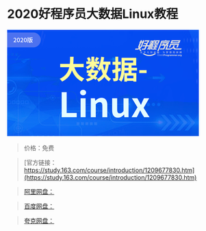 # 2020好程序员大数据Linux教程

![img](../../../assets/study163/free/d51be5e274944c839510d4f2b8d3c680.png)

> 价格：免费

> [官方链接：https://study.163.com/course/introduction/1209677830.htm](https://study.163.com/course/introduction/1209677830.htm)

> [阿里网盘：]()

> [百度网盘：]()

> [夸克网盘：]()
